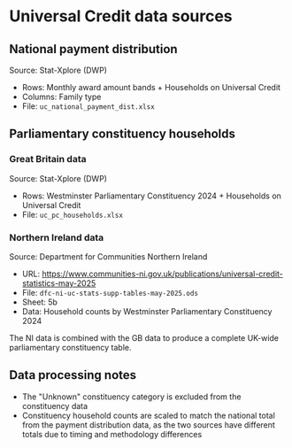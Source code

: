 # Universal Credit data sources

## National payment distribution

Source: Stat-Xplore (DWP)
- Rows: Monthly award amount bands + Households on Universal Credit
- Columns: Family type
- File: `uc_national_payment_dist.xlsx`

## Parliamentary constituency households

### Great Britain data

Source: Stat-Xplore (DWP)
- Rows: Westminster Parliamentary Constituency 2024 + Households on Universal Credit
- File: `uc_pc_households.xlsx`

### Northern Ireland data

Source: Department for Communities Northern Ireland
- URL: https://www.communities-ni.gov.uk/publications/universal-credit-statistics-may-2025
- File: `dfc-ni-uc-stats-supp-tables-may-2025.ods`
- Sheet: 5b
- Data: Household counts by Westminster Parliamentary Constituency 2024

The NI data is combined with the GB data to produce a complete UK-wide parliamentary constituency table.

## Data processing notes

- The "Unknown" constituency category is excluded from the constituency data
- Constituency household counts are scaled to match the national total from the payment distribution data, as the two sources have different totals due to timing and methodology differences
